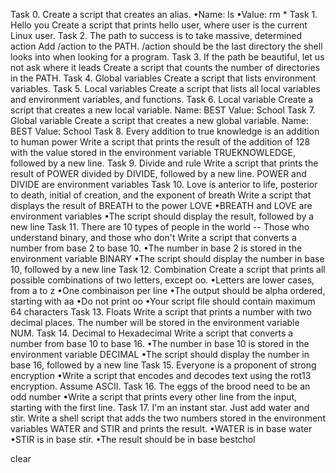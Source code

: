 Task 0.<o> Create a script that creates an alias.
•Name: ls
•Value: rm *
Task 1. Hello you Create a script that prints hello user, where user is the current Linux user. 
Task 2. The path to success is to take massive, determined action Add /action to the PATH. /action should be the last directory the shell looks into when looking for a program. 
Task 3. If the path be beautiful, let us not ask where it leads Create a script that counts the number of directories in the PATH. 
Task 4. Global variables Create a script that lists environment variables. 
Task 5. Local variables Create a script that lists all local variables and environment variables, and functions. 
Task 6. Local variable Create a script that creates a new local variable. Name: BEST Value: School
 Task 7. Global variable Create a script that creates a new global variable. Name: BEST Value: School 
Task 8. Every addition to true knowledge is an addition to human power Write a script that prints the result of the addition of 128 with the value stored in the environment variable TRUEKNOWLEDGE, followed by a new line. 
Task 9. Divide and rule Write a script that prints the result of POWER divided by DIVIDE, followed by a new line. POWER and DIVIDE are environment variables 
Task 10. Love is anterior to life, posterior to death, initial of creation, and the exponent of breath Write a script that displays the result of BREATH to the power LOVE
•BREATH and LOVE are environment variables
•The script should display the result, followed by a new line
Task 11. There are 10 types of people in the world -- Those who understand binary, and those who don't Write a script that converts a number from base 2 to base 10.
•The number in base 2 is stored in the environment variable BINARY
•The script should display the number in base 10, followed by a new line
Task 12. Combination Create a script that prints all possible combinations of two letters, except oo.
•Letters are lower cases, from a to z
•One combinaison per line
•The output should be alpha ordered, starting with aa
•Do not print oo
•Your script file should contain maximum 64 characters
Task 13. Floats Write a script that prints a number with two decimal places. The number will be stored in the environment variable NUM. 
Task 14. Decimal to Hexadecimal Write a script that converts a number from base 10 to base 16.
•The number in base 10 is stored in the environment variable DECIMAL
•The script should display the number in base 16, followed by a new line
Task 15. Everyone is a proponent of strong encryption 
•Write a script that encodes and decodes text using the rot13 encryption. Assume ASCII.
Task 16. The eggs of the brood need to be an odd number 
•Write a script that prints every other line from the input, starting with the first line.
Task 17. I'm an instant star. Just add water and stir. 
Write a shell script that adds the two numbers stored in the environment variables WATER and STIR and prints the result.
•WATER is in base water
•STIR is in base stir.
•The result should be in base bestchol




clear


